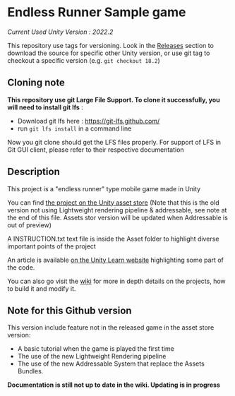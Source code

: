 # Endless Runner Sample game

_Current Used Unity Version : 2022.2_

This repository use tags for versioning. Look in the [Releases](https://github.com/Unity-Technologies/EndlessRunnerSampleGame/releases)
section to download the source for specific other Unity version, or use git
tag to checkout a specific version (e.g. `git checkout 18.2`)

## Cloning note

**This repository use git Large File Support.
To clone it successfully, you will need to install git lfs** :

- Download git lfs here : https://git-lfs.github.com/
- run `git lfs install` in a command line

Now you git clone should get the LFS files properly. For support of LFS in Git
GUI client, please refer to their respective documentation

## Description

This project is a "endless runner" type mobile game made in Unity

You can find [the project on the Unity asset store](https://assetstore.unity.com/packages/essentials/tutorial-projects/endless-runner-sample-game-87901)
(Note that this is the old version not using Lightweight rendering pipeline & addressable, see note at the end of this file.
Assets stor version will be updated when Addressable is out of preview)

A INSTRUCTION.txt text file is inside the Asset folder to highlight diverse
important points of the project

An article is available [on the Unity Learn website](https://unity3d.com/learn/tutorials/topics/mobile-touch/trash-dash-code-walkthrough)
highlighting some part of the code.

You can also go visit the [wiki](https://github.com/Unity-Technologies/EndlessRunnerSampleGame/wiki)
for more in depth details on the projects, how to build it and modify it.

## Note for this Github version

This version include feature not in the released game in the asset store version:

- A basic tutorial when the game is played the first time
- The use of the new Lightweight Rendering pipeline
- The use of the new Addressable System that replace the Assets Bundles.

**Documentation is still not up to date in the wiki. Updating is in progress**
